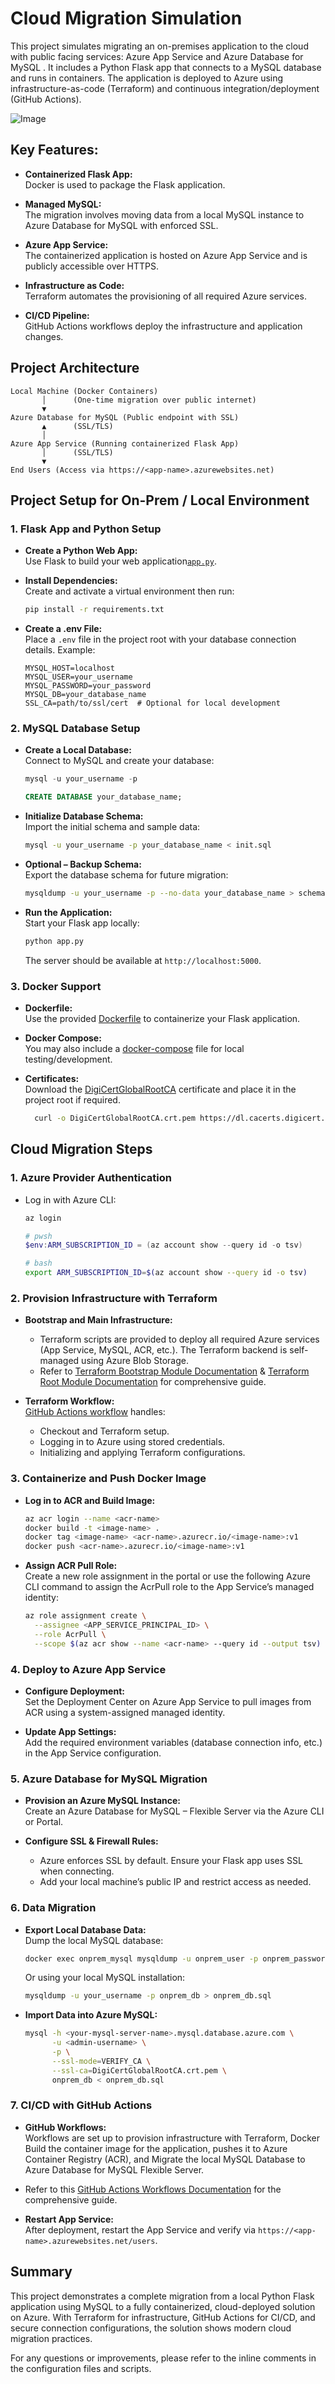 # Cloud Migration Simulation

This project simulates migrating an on-premises application to the cloud with public facing services: Azure App Service and Azure Database for MySQL . It includes a Python Flask app that connects to a MySQL database and runs in containers. The application is deployed to Azure using infrastructure-as-code (Terraform) and continuous integration/deployment (GitHub Actions).


![Image](https://github.com/user-attachments/assets/48723e03-00e6-4e2b-a48a-40efc9a026cb)

## Key Features:

- **Containerized Flask App:**  
  Docker is used to package the Flask application.
  
- **Managed MySQL:**  
  The migration involves moving data from a local MySQL instance to Azure Database for MySQL with enforced SSL.

- **Azure App Service:**  
  The containerized application is hosted on Azure App Service and is publicly accessible over HTTPS.

- **Infrastructure as Code:**  
  Terraform automates the provisioning of all required Azure services.

- **CI/CD Pipeline:**  
  GitHub Actions workflows deploy the infrastructure and application changes.

## Project Architecture

```
Local Machine (Docker Containers)
       │      (One-time migration over public internet)
       ▼ 
Azure Database for MySQL (Public endpoint with SSL)
       ▲      (SSL/TLS)
       │  
Azure App Service (Running containerized Flask App)
       │      (SSL/TLS)
       ▼ 
End Users (Access via https://<app-name>.azurewebsites.net)
```

## Project Setup for On-Prem / Local Environment

### 1. Flask App and Python Setup

- **Create a Python Web App:**  
  Use Flask to build your web application[`app.py`](./app.py).

- **Install Dependencies:**  
  Create and activate a virtual environment then run:
  
  ```bash
  pip install -r requirements.txt
  ```

- **Create a .env File:**  
  Place a `.env` file in the project root with your database connection details. Example:
  
  ```dotenv
  MYSQL_HOST=localhost
  MYSQL_USER=your_username
  MYSQL_PASSWORD=your_password
  MYSQL_DB=your_database_name
  SSL_CA=path/to/ssl/cert  # Optional for local development
  ```

### 2. MySQL Database Setup

- **Create a Local Database:**  
  Connect to MySQL and create your database:
  
  ```sql
  mysql -u your_username -p
  
  CREATE DATABASE your_database_name;
  ```

- **Initialize Database Schema:**  
  Import the initial schema and sample data:
  
  ```bash
  mysql -u your_username -p your_database_name < init.sql
  ```

- **Optional – Backup Schema:**  
  Export the database schema for future migration:
  
  ```bash
  mysqldump -u your_username -p --no-data your_database_name > schema.sql
  ```

- **Run the Application:**  
  Start your Flask app locally:
  
  ```bash
  python app.py
  ```
  
  The server should be available at `http://localhost:5000`.

### 3. Docker Support

- **Dockerfile:**  
  Use the provided [Dockerfile](./Dockerfile) to containerize your Flask application.
  
- **Docker Compose:**  
  You may also include a [docker-compose](./docker-compose.yaml) file for local testing/development.

- **Certificates:**  
  Download the [DigiCertGlobalRootCA](./DigiCertGlobalRootCA.crt.pem) certificate and place it in the project root if required.
  ```bash
    curl -o DigiCertGlobalRootCA.crt.pem https://dl.cacerts.digicert.com/DigiCertGlobalRootCA.crt.pem
  ```

## Cloud Migration Steps

### 1. Azure Provider Authentication

- Log in with Azure CLI:
  
  ```bash
  az login
  ```
  ```powershell
  # pwsh
  $env:ARM_SUBSCRIPTION_ID = (az account show --query id -o tsv)
  ```
  ```bash
  # bash
  export ARM_SUBSCRIPTION_ID=$(az account show --query id -o tsv)
  ```

### 2. Provision Infrastructure with Terraform

- **Bootstrap and Main Infrastructure:**
  - Terraform scripts are provided to deploy all required Azure services (App Service, MySQL, ACR, etc.). The Terraform backend is self-managed using Azure Blob Storage. 
  - Refer to [Terraform Bootstrap Module Documentation](./terraform/bootstrap/README.md) & [Terraform Root Module Documentation](./terraform/bootstrap/README.md) for comprehensive guide.

- **Terraform Workflow:**  
  [GitHub Actions workflow](.github\workflows\terraform-infrastructure.yaml) handles:
  - Checkout and Terraform setup.
  - Logging in to Azure using stored credentials.
  - Initializing and applying Terraform configurations.

### 3. Containerize and Push Docker Image

- **Log in to ACR and Build Image:**
  
  ```bash
  az acr login --name <acr-name>
  docker build -t <image-name> .
  docker tag <image-name> <acr-name>.azurecr.io/<image-name>:v1
  docker push <acr-name>.azurecr.io/<image-name>:v1
  ```
- **Assign ACR Pull Role:**  
  Create a new role assignment in the portal or use the following Azure CLI command to assign the AcrPull role to the App Service’s managed identity:
  
  ```bash
  az role assignment create \
    --assignee <APP_SERVICE_PRINCIPAL_ID> \
    --role AcrPull \
    --scope $(az acr show --name <acr-name> --query id --output tsv)
  ```
### 4. Deploy to Azure App Service

- **Configure Deployment:**  
  Set the Deployment Center on Azure App Service to pull images from ACR using a system-assigned managed identity.

- **Update App Settings:**  
  Add the required environment variables (database connection info, etc.) in the App Service configuration.

### 5. Azure Database for MySQL Migration

- **Provision an Azure MySQL Instance:**  
  Create an Azure Database for MySQL – Flexible Server via the Azure CLI or Portal.
  
- **Configure SSL & Firewall Rules:**
  - Azure enforces SSL by default. Ensure your Flask app uses SSL when connecting.
  - Add your local machine’s public IP and restrict access as needed.

### 6. Data Migration

- **Export Local Database Data:**  
  Dump the local MySQL database:
  
  ```bash
  docker exec onprem_mysql mysqldump -u onprem_user -p onprem_password onprem_db > onprem_db.sql
  ```
  
  Or using your local MySQL installation:
  
  ```bash
  mysqldump -u your_username -p onprem_db > onprem_db.sql
  ```
  
- **Import Data into Azure MySQL:**
  
  ```bash
  mysql -h <your-mysql-server-name>.mysql.database.azure.com \
        -u <admin-username> \
        -p \
        --ssl-mode=VERIFY_CA \
        --ssl-ca=DigiCertGlobalRootCA.crt.pem \
        onprem_db < onprem_db.sql
  ```

### 7. CI/CD with GitHub Actions

- **GitHub Workflows:**  
  Workflows are set up to provision infrastructure with Terraform, Docker Build the container image for the application, pushes it to Azure Container Registry (ACR),
  and Migrate the local MySQL Database to Azure Database for MySQL Flexible Server.

- Refer to this [GitHub Actions Workflows Documentation](./.github/workflows/README.md) for the comprehensive guide.

- **Restart App Service:**  
  After deployment, restart the App Service and verify via `https://<app-name>.azurewebsites.net/users`.

## Summary

This project demonstrates a complete migration from a local Python Flask application using MySQL to a fully containerized, cloud-deployed solution on Azure. With Terraform for infrastructure, GitHub Actions for CI/CD, and secure connection configurations, the solution shows modern cloud migration practices.

For any questions or improvements, please refer to the inline comments in the configuration files and scripts.
